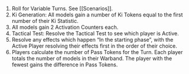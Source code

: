 1. Roll for Variable Turns. See [[Scenarios]].
2. Ki Generation: All models gain a number of Ki Tokens equal to the first number of their Ki Statistic.
3. All models gain 2 Activation Counters each.
4. Tactical Test: Resolve the Tactical Test to see which player is Active.
5. Resolve any effects which happen “In the starting phase”, with the Active Player resolving their effects first in the order of their choice.
6. Players calculate the number of Pass Tokens for the Turn.
   Each player totals the number of models in their Warband.
   The player with the fewest gains the difference in Pass Tokens.
